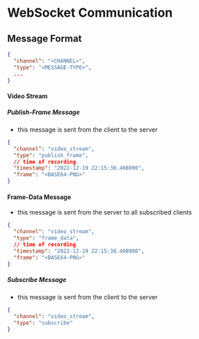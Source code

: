 # WebSocket Communication

## Message Format

```json
{
  "channel": "<CHANNEL>",
  "type": "<MESSAGE-TYPE>",
  ...
}
```

#### Video Stream

##### Publish-Frame Message

- this message is sent from the client to the server

```json
{
  "channel": "video_stream",
  "type": "publish_frame",
  // time of recording
  "timestamp": "2022-12-19 22:15:30.408000",
  "frame": "<BASE64-PNG>"
}
```

#### Frame-Data Message

- this message is sent from the server to all subscribed clients

```json
{
  "channel": "video_stream",
  "type": "frame_data",
  // time of recording
  "timestamp": "2022-12-19 22:15:30.408000",
  "frame": "<BASE64-PNG>"
}
```

##### Subscribe Message

- this message is sent from the client to the server

```json
{
  "channel": "video_stream",
  "type": "subscribe"
}
```